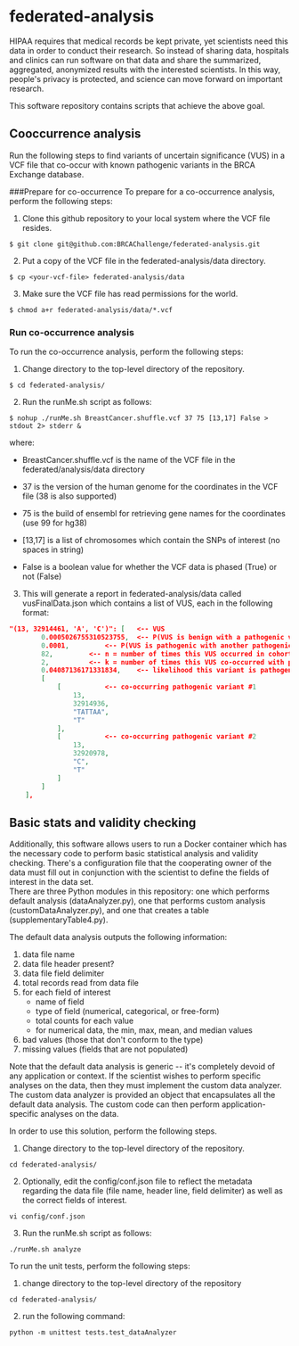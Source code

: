 # federated-analysis

HIPAA requires that medical records be kept private, yet scientists need this data in order to conduct their research.  So instead of sharing data, hospitals and clinics can run software on that data and share the summarized, aggregated, anonymized results with the interested scientists.  In this way, people's privacy is protected, and science can move forward on important research.

This software repository contains scripts that achieve the above goal.  

## Cooccurrence analysis
Run the following steps to find variants of uncertain significance (VUS) in a VCF file that co-occur with known pathogenic variants in the BRCA Exchange database.

###Prepare for co-occurrence 
To prepare for a co-occurrence analysis, perform the following steps:

1. Clone this github repository to your local system where the VCF file resides.

```console
$ git clone git@github.com:BRCAChallenge/federated-analysis.git
```

2. Put a copy of the VCF file in the federated-analysis/data directory.

```console
$ cp <your-vcf-file> federated-analysis/data
```

3. Make sure the VCF file has read permissions for the world.

```console
$ chmod a+r federated-analysis/data/*.vcf
```
 

### Run co-occurrence analysis
To run the co-occurrence analysis, perform the following steps:

1. Change directory to the top-level directory of the repository.

```console
$ cd federated-analysis/
```

2. Run the runMe.sh script as follows:

```console
$ nohup ./runMe.sh BreastCancer.shuffle.vcf 37 75 [13,17] False > stdout 2> stderr &
```

where:
* BreastCancer.shuffle.vcf is the name of the VCF file in the federated/analysis/data directory

* 37 is the version of the human genome for the coordinates in the VCF file (38 is also supported)

* 75 is the build of ensembl for retrieving gene names for the coordinates (use 99 for hg38)

* [13,17] is a list of chromosomes which contain the SNPs of interest (no spaces in string)

* False is a boolean value for whether the VCF data is phased (True) or not (False)

3. This will generate a report in federated-analysis/data called vusFinalData.json which contains a list of VUS, each in the following format:

```json
"(13, 32914461, 'A', 'C')": [ 	<-- VUS
        0.0005026755310523755,  <-- P(VUS is benign with a pathogenic variant in trans) 
        0.0001,			<-- P(VUS is pathogenic with another pathogenic variant in trans)
        82,			<-- n = number of times this VUS occurred in cohort
        2,			<-- k = number of times this VUS co-occurred with pathogenic variants
        0.04087136171331834,	<-- likelihood this variant is pathogenic = (p2^k)*(1-p2)^(n-k) / (p1^k)*(1-p1)^(n-k)
        [
            [			<-- co-occurring pathogenic variant #1
                13,
                32914936,
                "TATTAA",
                "T"
            ],
            [			<-- co-occurring pathogenic variant #2
                13,
                32920978,
                "C",
                "T"
            ]
        ]
    ],
```


## Basic stats and validity checking

Additionally, this software allows users to run a Docker container which has the necessary code to perform basic statistical analysis and validity checking.  There's a configuration file that the cooperating owner of the data must fill out in conjunction with the scientist to define the fields of interest in the data set.  
There are three Python modules in this repository: one which performs default analysis (dataAnalyzer.py), one that performs custom analysis (customDataAnalyzer.py), and one that creates a table (supplementaryTable4.py).  

The default data analysis outputs the following information:
1. data file name 
2. data file header present?
3. data file field delimiter
4. total records read from data file
5. for each field of interest
    - name of field
    - type of field (numerical, categorical, or free-form)
    - total counts for each value
    - for numerical data, the min, max, mean, and median values
6. bad values (those that don't conform to the type)
7. missing values (fields that are not populated)

Note that the default data analysis is generic -- it's completely devoid of any application or context.  If the scientist wishes to perform specific analyses on the data, then they must implement the custom data analyzer.  The custom data analyzer is provided an object that encapsulates all the default data analysis.  The custom code can then perform application-specific analyses on the data. 


In order to use this solution, perform the following steps.

1. Change directory to the top-level directory of the repository.

```console
cd federated-analysis/
```

2. Optionally, edit the config/conf.json file to reflect the metadata regarding the data file (file name, header line, field delimiter) as well as the correct fields of interest.

```console
vi config/conf.json
```

3. Run the runMe.sh script as follows:

```console
./runMe.sh analyze
```

To run the unit tests, perform the following steps:

1. change directory to the top-level directory of the repository

```console
cd federated-analysis/
```

2. run the following command:

```console
python -m unittest tests.test_dataAnalyzer
```
